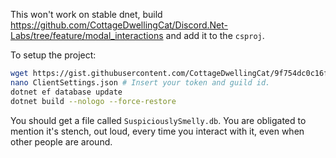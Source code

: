 This won't work on stable dnet, build https://github.com/CottageDwellingCat/Discord.Net-Labs/tree/feature/modal_interactions and add it to the `csproj`.

To setup the project:
```bash
wget https://gist.githubusercontent.com/CottageDwellingCat/9f754dc0c16f612dd76e29d11ce92ae2/raw/d69d905ddfaa9f5575f528feeafb45fc84b6d3e7/ClientSettings.json
nano ClientSettings.json # Insert your token and guild id.
dotnet ef database update
dotnet build --nologo --force-restore
```

You should get a file called `SuspiciouslySmelly.db`. You are obligated to mention it's stench, out loud, every time you interact with it, even when other people are around.

